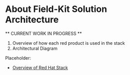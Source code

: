 # About Field-Kit Solution Architecture

** CURRENT WORK IN PROGRESS **
1. Overview of how each red product is used in the stack
2. Architectural Diagram

Placeholder:  

* [Overview of Red Hat Stack](./diagram-arch.md)

